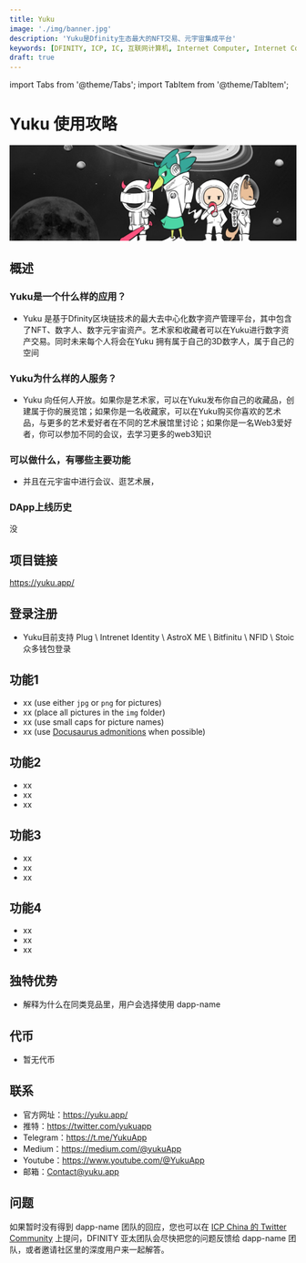 ```yaml
---
title: Yuku
image: './img/banner.jpg'
description: 'Yuku是Dfinity生态最大的NFT交易、元宇宙集成平台'
keywords: [DFINITY, ICP, IC, 互联网计算机, Internet Computer, Internet Computer Protocol, Web3, Crypto, Blockchain, 区块链, 加密货币, DApp, 去中心化, 去中心化应用, developer, startup, dapp-name]
draft: true
---
```


import Tabs from '@theme/Tabs';
import TabItem from '@theme/TabItem';

# Yuku 使用攻略

![AstroX](./img/banner.jpg)

## 概述

### Yuku是一个什么样的应用？
- Yuku 是基于Dfinity区块链技术的最大去中心化数字资产管理平台，其中包含了NFT、数字人、数字元宇宙资产。艺术家和收藏者可以在Yuku进行数字资产交易。同时未来每个人将会在Yuku 拥有属于自己的3D数字人，属于自己的空间
### Yuku为什么样的人服务？
- Yuku 向任何人开放。如果你是艺术家，可以在Yuku发布你自己的收藏品，创建属于你的展览馆；如果你是一名收藏家，可以在Yuku购买你喜欢的艺术品，与更多的艺术爱好者在不同的艺术展馆里讨论；如果你是一名Web3爱好者，你可以参加不同的会议，去学习更多的web3知识
### 可以做什么，有哪些主要功能
- 并且在元宇宙中进行会议、逛艺术展，
### DApp上线历史
没

## 项目链接

https://yuku.app/

## 登录注册

- Yuku目前支持 Plug \ Intrenet Identity \ AstroX ME \ Bitfinitu \ NFID \ Stoic 众多钱包登录

## 功能1

- xx (use either `jpg` or `png` for pictures)
- xx (place all pictures in the `img` folder)
- xx (use small caps for picture names)
- xx (use [Docusaurus admonitions](https://docusaurus.io/docs/markdown-features/admonitions) when possible)

## 功能2

- xx
- xx
- xx

## 功能3

- xx
- xx
- xx

## 功能4

- xx
- xx
- xx

## 独特优势

- 解释为什么在同类竞品里，用户会选择使用 dapp-name

## 代币

- 暂无代币

## 联系

- 官方网址：https://yuku.app/
- 推特：https://twitter.com/yukuapp
- Telegram：https://t.me/YukuApp
- Medium：https://medium.com/@yukuApp
- Youtube：https://www.youtube.com/@YukuApp
- 邮箱：Contact@yuku.app

## 问题

如果暂时没有得到 dapp-name 团队的回应，您也可以在 [ICP China 的 Twitter Community](https://twitter.com/i/communities/1679302895571988481) 上提问，DFINITY 亚太团队会尽快把您的问题反馈给 dapp-name 团队，或者邀请社区里的深度用户来一起解答。
